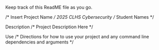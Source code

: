 Keep track of this ReadME file as you go.

/* Insert Project Name */
2025 CLHS Cybersecurity
/* Student Names */

Description
/* Project Description Here */

Use
/* Directions for how to use your project and any command line dependencies and arguments */
